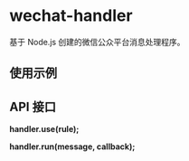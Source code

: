 wechat-handler
================================

基于 Node.js 创建的微信公众平台消息处理程序。

使用示例
--------------------------------


API 接口
--------------------------------

__handler.use(rule);__

__handler.run(message, callback);__